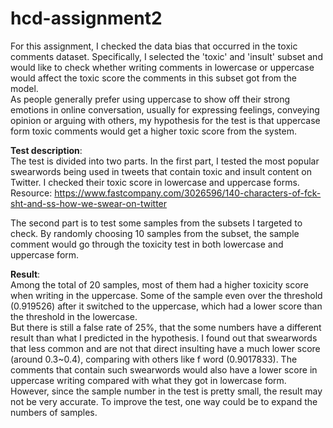 # hcd-assignment2
For this assignment, I checked the data bias that occurred in the toxic comments dataset. Specifically, I selected the 'toxic' and 'insult' subset and would like to check whether writing comments in lowercase or uppercase would affect the toxic score the comments in this subset got from the model. \
As people generally prefer using uppercase to show off their strong emotions in online conversation, usually for expressing feelings, conveying opinion or arguing with others, my hypothesis for the test is that uppercase form toxic comments would get a higher toxic score from the system.

**Test description**:\
The test is divided into two parts. In the first part, I tested the most popular swearwords being used in tweets that contain toxic and insult content on Twitter. I checked their toxic score in lowercase and uppercase forms. \
 Resource: https://www.fastcompany.com/3026596/140-characters-of-fck-sht-and-ss-how-we-swear-on-twitter

The second part is to test some samples from the subsets I targeted to check. By randomly choosing 10 samples from the subset, the sample comment would go through the toxicity test in both lowercase and uppercase form. 

**Result**:\
Among the total of 20 samples, most of them had a higher toxicity score when writing in the uppercase. Some of the sample even over the threshold (0.919526) after it switched to the uppercase, which had a lower score than the threshold in the lowercase. \
But there is still a false rate of 25%, that the some numbers have a different result than what I predicted in the hypothesis. I found out that swearwords that less common and are not that direct insulting have a much lower score (around 0.3~0.4), comparing with others like f word (0.9017833). The comments that contain such swearwords would also have a lower score in uppercase writing compared with what they got in lowercase form. \
However, since the sample number in the test is pretty small, the result may not be very accurate. To improve the test, one way could be to expand the numbers of samples. 
